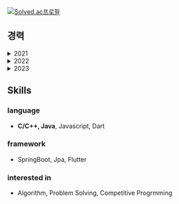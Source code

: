 [![Solved.ac프로필](http://mazassumnida.wtf/api/generate_badge?boj=whquddn55)](https://solved.ac/whquddn55)

## 경력
<details>
  <summary>2021</summary>

  * _**제4회 부산대학교 창의융합SW해커톤 장려상**_
    - _**백엔드(Docker + ExpressJs + ElasticSearch)**_
  * _**2021 제6회 PNU 대학생 프로그래밍 경진대회 대상**_
  * 2021 대학생 프로그래밍 경시대회(ICPC) 본선 진출(36th)
  * 2021 삼성전자 대학생 프로그래밍 경진대회(SCPC) 본선 진출

</details>

<details>
  <summary>2022</summary>

  * 2022 전국 대학생 프로그래밍 대회 동아리 연합 여름 대회(UCPC) 본선 진출
  * _**2022 전국 대학생 프로그래밍 대회 동아리 연합 여름 대회(UCPC) 특별상 수상**_
  * 2022 삼성전자 대학생 프로그래밍 경진대회(SCPC) 본선 진출
  * _**2022 제3회 AI·블록체인 아이디어 경진대회 우수상 수상**_
  * _**2022 부산코딩경진대회 대학부 2위**_
  * 2022 제 2회 부산대학교 프로그래밍 대회 Coderace 문제 출제
    - https://www.acmicpc.net/problem/25577
    - https://www.acmicpc.net/problem/25579
  * _**2022 제7회 PNU 대학생 프로그래밍 경진대회 대상**_
  * 2022 대학생 프로그래밍 경시대회(ICPC) 본선 진출(41th)
  * _**2022 전기 졸업과제 은상**_
  * _**2022 정컴 TechWeek-프로그래밍 경진대회 금상**_
  * _**2022 BUSAN 코딩테스트 경진대회 대상**_
  * SSAFY 9기 최종 합격(입과 포기)
  * _**2022 LG CNS CODEMONSTER 예,본선 통과 및 입사**_
  * Good Bye, BOJ 2022! 본선 진출
  
</details>

<details>
  <summary>2023</summary>

  * Hello, BOJ 2023! 참가(57th)
  
</details>

##  Skills
### language
* **C/C++, Java**, Javascript, Dart
### framework
* SpringBoot, Jpa, Flutter
### interested in
* Algorithm, Problem Solving, Competitive Progrmming
